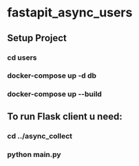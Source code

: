 # fastapit_async_users

## Setup Project

### cd users
### docker-compose up -d db
### docker-compose up --build

## To run Flask client u need:
### cd ../async_collect
### python main.py

